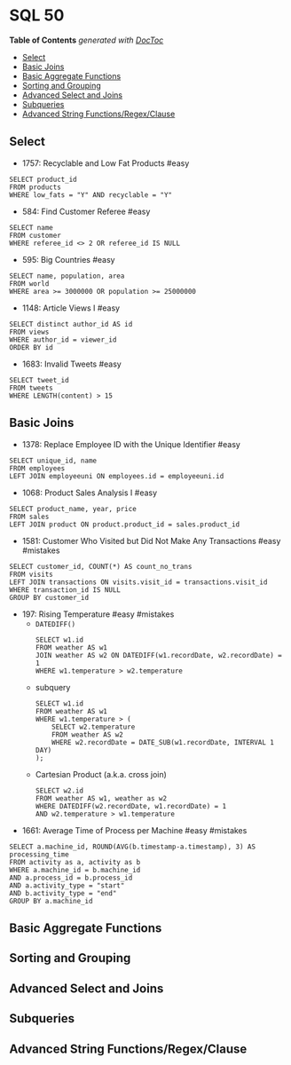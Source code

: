 # SQL 50

<!-- START doctoc generated TOC please keep comment here to allow auto update -->
<!-- DON'T EDIT THIS SECTION, INSTEAD RE-RUN doctoc TO UPDATE -->
**Table of Contents**  *generated with [DocToc](https://github.com/thlorenz/doctoc)*

- [Select](#select)
- [Basic Joins](#basic-joins)
- [Basic Aggregate Functions](#basic-aggregate-functions)
- [Sorting and Grouping](#sorting-and-grouping)
- [Advanced Select and Joins](#advanced-select-and-joins)
- [Subqueries](#subqueries)
- [Advanced String Functions/Regex/Clause](#advanced-string-functionsregexclause)

<!-- END doctoc generated TOC please keep comment here to allow auto update -->

## Select

* 1757: Recyclable and Low Fat Products #easy
```
SELECT product_id
FROM products
WHERE low_fats = "Y" AND recyclable = "Y"
```
* 584: Find Customer Referee #easy
```
SELECT name
FROM customer
WHERE referee_id <> 2 OR referee_id IS NULL
```
* 595: Big Countries #easy
```
SELECT name, population, area
FROM world
WHERE area >= 3000000 OR population >= 25000000
```
* 1148: Article Views I #easy
```
SELECT distinct author_id AS id
FROM views
WHERE author_id = viewer_id
ORDER BY id
```
* 1683: Invalid Tweets #easy
```
SELECT tweet_id
FROM tweets
WHERE LENGTH(content) > 15
```

## Basic Joins

* 1378: Replace Employee ID with the Unique Identifier #easy
```
SELECT unique_id, name
FROM employees
LEFT JOIN employeeuni ON employees.id = employeeuni.id
```
* 1068: Product Sales Analysis I #easy
```
SELECT product_name, year, price
FROM sales
LEFT JOIN product ON product.product_id = sales.product_id
```
* 1581: Customer Who Visited but Did Not Make Any Transactions #easy #mistakes
```
SELECT customer_id, COUNT(*) AS count_no_trans
FROM visits
LEFT JOIN transactions ON visits.visit_id = transactions.visit_id
WHERE transaction_id IS NULL
GROUP BY customer_id
```
* 197: Rising Temperature #easy #mistakes
    * `DATEDIFF()`
        ```
        SELECT w1.id
        FROM weather AS w1
        JOIN weather AS w2 ON DATEDIFF(w1.recordDate, w2.recordDate) = 1
        WHERE w1.temperature > w2.temperature
        ```
    * subquery
        ```
        SELECT w1.id
        FROM weather AS w1
        WHERE w1.temperature > (
            SELECT w2.temperature
            FROM weather AS w2
            WHERE w2.recordDate = DATE_SUB(w1.recordDate, INTERVAL 1 DAY)
        );
        ```
    * Cartesian Product (a.k.a. cross join)
        ```
        SELECT w2.id
        FROM weather AS w1, weather as w2
        WHERE DATEDIFF(w2.recordDate, w1.recordDate) = 1
        AND w2.temperature > w1.temperature
        ```
* 1661: Average Time of Process per Machine #easy #mistakes
```
SELECT a.machine_id, ROUND(AVG(b.timestamp-a.timestamp), 3) AS processing_time
FROM activity as a, activity as b
WHERE a.machine_id = b.machine_id
AND a.process_id = b.process_id
AND a.activity_type = "start"
AND b.activity_type = "end"
GROUP BY a.machine_id
```

## Basic Aggregate Functions

## Sorting and Grouping

## Advanced Select and Joins

## Subqueries

## Advanced String Functions/Regex/Clause
